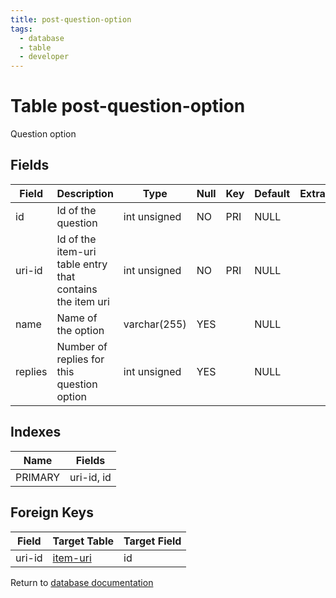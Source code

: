 ```yaml
---
title: post-question-option
tags:
  - database
  - table
  - developer
---
```

# Table post-question-option

Question option

## Fields

| Field   | Description                                               | Type         | Null | Key | Default | Extra |
| ------- | --------------------------------------------------------- | ------------ | ---- | --- | ------- | ----- |
| id      | Id of the question                                        | int unsigned | NO   | PRI | NULL    |       |
| uri-id  | Id of the item-uri table entry that contains the item uri | int unsigned | NO   | PRI | NULL    |       |
| name    | Name of the option                                        | varchar(255) | YES  |     | NULL    |       |
| replies | Number of replies for this question option                | int unsigned | YES  |     | NULL    |       |

## Indexes

| Name    | Fields     |
| ------- | ---------- |
| PRIMARY | uri-id, id |

## Foreign Keys

| Field  | Target Table                 | Target Field |
| ------ | ---------------------------- | ------------ |
| uri-id | [item-uri](./db_item-uri.md) | id           |

Return to [database documentation](./index.md)

